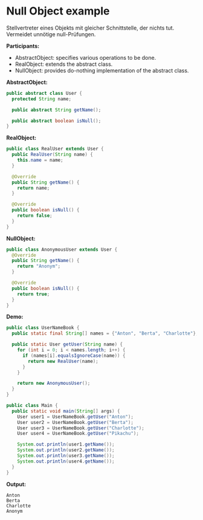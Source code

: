 # Null Object example

Stellvertreter eines Objekts mit gleicher Schnittstelle, der nichts tut. Vermeidet unnötige null-Prüfungen.

**Participants:**

* AbstractObject: specifies various operations to be done.
* RealObject: extends the abstract class.
* NullObject: provides do-nothing implementation of the abstract class.

**AbstractObject:**

  ```java
  public abstract class User {
    protected String name;

    public abstract String getName();

    public abstract boolean isNull();
  }
  ```
  
**RealObject:**

  ```java
  public class RealUser extends User {
    public RealUser(String name) {
      this.name = name;
    }

    @Override
    public String getName() {
      return name;
    }

    @Override
    public boolean isNull() {
      return false;
    }
  }
  ```
  
**NullObject:**

  ```java
  public class AnonymousUser extends User {
    @Override
    public String getName() {
      return "Anonym";
    }

    @Override
    public boolean isNull() {
      return true;
    }
  }
  ```
  
**Demo:**

  ```java
  public class UserNameBook {
    public static final String[] names = {"Anton", "Berta", "Charlotte"};

    public static User getUser(String name) {
      for (int i = 0; i < names.length; i++) {
        if (names[i].equalsIgnoreCase(name)) {
          return new RealUser(name);
        }
      }

      return new AnonymousUser();
    }
  }
  ```

  ```java
  public class Main {
    public static void main(String[] args) {
      User user1 = UserNameBook.getUser("Anton");
      User user2 = UserNameBook.getUser("Berta");
      User user3 = UserNameBook.getUser("Charlotte");
      User user4 = UserNameBook.getUser("Pikachu");

      System.out.println(user1.getName());
      System.out.println(user2.getName());
      System.out.println(user3.getName());
      System.out.println(user4.getName());
    }
  }
  ```
  
**Output:**

  ```
  Anton
  Berta
  Charlotte
  Anonym
  ```
